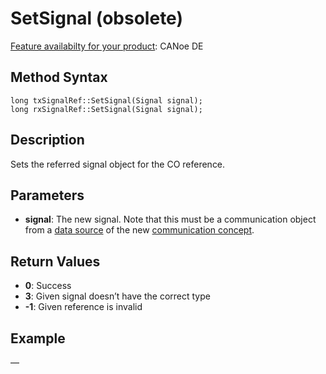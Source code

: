 # SetSignal (obsolete)

[Feature availabilty for your product](../../../Shared/FeatureAvailability.md):  CANoe DE

## Method Syntax

```plaintext
long txSignalRef::SetSignal(Signal signal);
long rxSignalRef::SetSignal(Signal signal);
```

## Description

Sets the referred signal object for the CO reference.

## Parameters

- **signal**: The new signal. Note that this must be a communication object from a [data source](../../../CANoeCANalyzer/Windows/CommunicationSetup/ComSetupDataSources.md) of the new [communication concept](../../../CANoeCANalyzer/CommunicationConcept/CC.md).

## Return Values

- **0**: Success
- **3**: Given signal doesn’t have the correct type
- **-1**: Given reference is invalid

## Example

—
